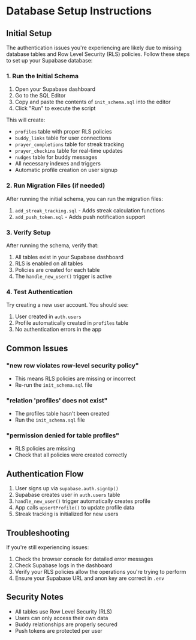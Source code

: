 # Database Setup Instructions

## Initial Setup

The authentication issues you're experiencing are likely due to missing database tables and Row Level Security (RLS) policies. Follow these steps to set up your Supabase database:

### 1. Run the Initial Schema

1. Open your Supabase dashboard
2. Go to the SQL Editor
3. Copy and paste the contents of `init_schema.sql` into the editor
4. Click "Run" to execute the script

This will create:
- `profiles` table with proper RLS policies
- `buddy_links` table for user connections
- `prayer_completions` table for streak tracking
- `prayer_checkins` table for real-time updates
- `nudges` table for buddy messages
- All necessary indexes and triggers
- Automatic profile creation on user signup

### 2. Run Migration Files (if needed)

After running the initial schema, you can run the migration files:

1. `add_streak_tracking.sql` - Adds streak calculation functions
2. `add_push_token.sql` - Adds push notification support

### 3. Verify Setup

After running the schema, verify that:

1. All tables exist in your Supabase dashboard
2. RLS is enabled on all tables
3. Policies are created for each table
4. The `handle_new_user()` trigger is active

### 4. Test Authentication

Try creating a new user account. You should see:

1. User created in `auth.users`
2. Profile automatically created in `profiles` table
3. No authentication errors in the app

## Common Issues

### "new row violates row-level security policy"
- This means RLS policies are missing or incorrect
- Re-run the `init_schema.sql` file

### "relation 'profiles' does not exist"
- The profiles table hasn't been created
- Run the `init_schema.sql` file

### "permission denied for table profiles"
- RLS policies are missing
- Check that all policies were created correctly

## Authentication Flow

1. User signs up via `supabase.auth.signUp()`
2. Supabase creates user in `auth.users` table
3. `handle_new_user()` trigger automatically creates profile
4. App calls `upsertProfile()` to update profile data
5. Streak tracking is initialized for new users

## Troubleshooting

If you're still experiencing issues:

1. Check the browser console for detailed error messages
2. Check Supabase logs in the dashboard
3. Verify your RLS policies allow the operations you're trying to perform
4. Ensure your Supabase URL and anon key are correct in `.env`

## Security Notes

- All tables use Row Level Security (RLS)
- Users can only access their own data
- Buddy relationships are properly secured
- Push tokens are protected per user